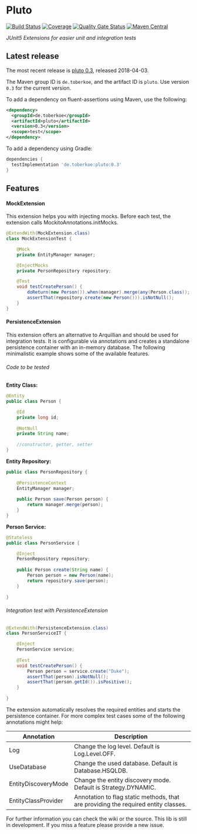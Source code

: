 # Pluto 
[![Build Status](https://secure.travis-ci.org/toberkoe/pluto.png)](http://travis-ci.org/toberkoe/pluto) 
[![Coverage](https://sonarcloud.io/api/project_badges/measure?project=de.toberkoe%3Apluto&metric=coverage)](https://sonarcloud.io/dashboard?id=de.toberkoe%3Apluto) 
[![Quality Gate Status](https://sonarcloud.io/api/project_badges/measure?project=de.toberkoe%3Apluto&metric=alert_status)](https://sonarcloud.io/dashboard?id=de.toberkoe%3Apluto)
[![Maven Central](https://maven-badges.herokuapp.com/maven-central/de.toberkoe/pluto/badge.svg)](https://maven-badges.herokuapp.com/maven-central/de.toberkoe/pluto)

*JUnit5 Extensions for easier unit and integration tests*

## Latest release

The most recent release is [pluto 0.3][current release], released 2018-04-03.

The Maven group ID is `de.toberkoe`, and the artifact ID is `pluto`. Use
version `0.3` for the current version.

To add a dependency on fluent-assertions using Maven, use the following:

```xml
<dependency>
  <groupId>de.toberkoe</groupId>
  <artifactId>pluto</artifactId>
  <version>0.3</version>
  <scope>test</scope>
</dependency>
```

To add a dependency using Gradle:

```groovy
dependencies {
  testImplementation 'de.toberkoe:pluto:0.3'
}
```

## Features

#### MockExtension

This extension helps you with injecting mocks. 
Before each test, the extension calls MockitoAnnotations.initMocks.

```java
@ExtendWith(MockExtension.class)
class MockExtensionTest {

    @Mock
    private EntityManager manager;

    @InjectMocks
    private PersonRepository repository;

    @Test
    void testCreatePerson() {
        doReturn(new Person()).when(manager).merge(any(Person.class));
        assertThat(repository.create(new Person())).isNotNull();
    }
}
```

#### PersistenceExtension

This extension offers an alternative to Arquillian and should be used for integration tests.
It is configurable via annotations and creates a standalone persistence container with an in-memory database.
The following minimalistic example shows some of the available features.

###### Code to be tested

**Entity Class:**
```java
@Entity
public class Person {

    @Id
    private long id;
    
    @NotNull
    private String name;
    
    //constructor, getter, setter
}
```

**Entity Repository:**
```java
public class PersonRepository {
    
    @PersistenceContext
    EntityManager manager;
    
    public Person save(Person person) {
        return manager.merge(person);
    }
}
```

**Person Service:**
```java
@Stateless
public class PersonService {

    @Inject
    PersonRepository repository;
    
    public Person create(String name) {
        Person person = new Person(name);
        return repository.save(person);
    }
    
}
```

###### Integration test with PersistenceExtension 

```java
@ExtendWith(PersistenceExtension.class)
class PersonServiceIT {

    @Inject
    PersonService service;
    
    @Test
    void testCreatePerson() {
        Person person = service.create("Duke");
        assertThat(person).isNotNull();
        assertThat(person.getId()).isPositive();
    }
    
}
```

The extension automatically resolves the required entities and starts the persistence container.
For more complex test cases some of the following annotations might help:

[//]: # (Link rows in table to wiki pages)

Annotation | Description
--- | ---
Log | Change the log level. Default is Log.Level.OFF.
UseDatabase | Change the used database. Default is Database.HSQLDB.
EntityDiscoveryMode | Change the entity discovery mode. Default is Strategy.DYNAMIC.
EntityClassProvider | Annotation to flag static methods, that are providing the required entity classes.

For further information you can check the wiki or the source. This lib is still in development. If you miss a feature please provide a new issue.

[//]: # (Wiki)

[current release]: https://github.com/toberkoe/pluto/releases/tag/0.3